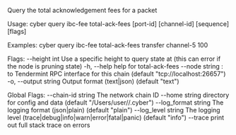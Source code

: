 Query the total acknowledgement fees for a packet

Usage:
  cyber query ibc-fee total-ack-fees [port-id] [channel-id] [sequence] [flags]

Examples:
cyber query ibc-fee total-ack-fees transfer channel-5 100

Flags:
      --height int      Use a specific height to query state at (this can error if the node is pruning state)
  -h, --help            help for total-ack-fees
      --node string     <host>:<port> to Tendermint RPC interface for this chain (default "tcp://localhost:26657")
  -o, --output string   Output format (text|json) (default "text")

Global Flags:
      --chain-id string     The network chain ID
      --home string         directory for config and data (default "/Users/user//.cyber")
      --log_format string   The logging format (json|plain) (default "plain")
      --log_level string    The logging level (trace|debug|info|warn|error|fatal|panic) (default "info")
      --trace               print out full stack trace on errors
